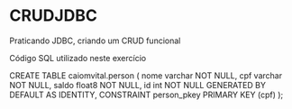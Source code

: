 # CRUDJDBC
Praticando JDBC, criando um CRUD funcional

Código SQL utilizado neste exercício

CREATE TABLE caiomvital.person (
	nome varchar NOT NULL,
	cpf varchar NOT NULL,
	saldo float8 NOT NULL,
	id int NOT NULL GENERATED BY DEFAULT AS IDENTITY,
	CONSTRAINT person_pkey PRIMARY KEY (cpf)
);
